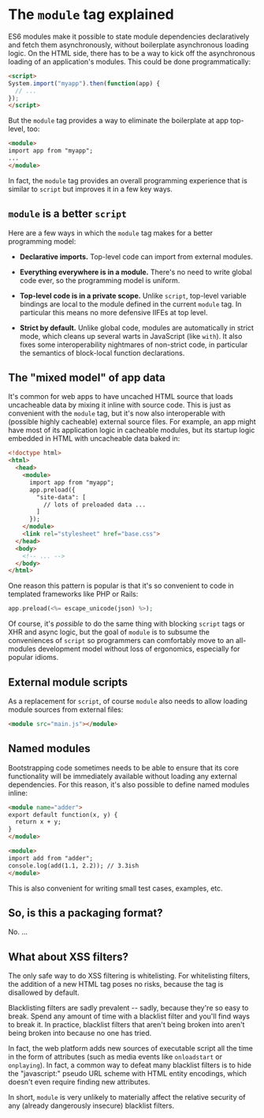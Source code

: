 # The `module` tag explained

ES6 modules make it possible to state module dependencies
declaratively and fetch them asynchronously, without boilerplate
asynchronous loading logic. On the HTML side, there has to be a way to
kick off the asynchronous loading of an application's modules. This
could be done programmatically:

```html
<script>
System.import("myapp").then(function(app) {
  // ...
});
</script>
```

But the `module` tag provides a way to eliminate the boilerplate at
app top-level, too:

```html
<module>
import app from "myapp";
...
</module>
```

In fact, the `module` tag provides an overall programming experience
that is similar to `script` but improves it in a few key ways.


## `module` is a better `script`

Here are a few ways in which the `module` tag makes for a better
programming model:

* **Declarative imports.** Top-level code can import from external
    modules.

* **Everything everywhere is in a module.** There's no need to write
    global code ever, so the programming model is uniform.

* **Top-level code is in a private scope.** Unlike `script`, top-level
    variable bindings are local to the module defined in the current
    `module` tag. In particular this means no more defensive IIFEs at
    top level.

* **Strict by default.** Unlike global code, modules are automatically
    in strict mode, which cleans up several warts in JavaScript (like
    `with`). It also fixes some interoperability nightmares of
    non-strict code, in particular the semantics of block-local
    function declarations.


## The "mixed model" of app data

It's common for web apps to have uncached HTML source that loads
uncacheable data by mixing it inline with source code. This is just as
convenient with the `module` tag, but it's now also interoperable with
(possible highly cacheable) external source files. For example, an app
might have most of its application logic in cacheable modules, but its
startup logic embedded in HTML with uncacheable data baked in:

```html
<!doctype html>
<html>
  <head>
    <module>
      import app from "myapp";
      app.preload({
        "site-data": [
          // lots of preloaded data ...
        ]
      });
    </module>
    <link rel="stylesheet" href="base.css">
  </head>
  <body>
    <!-- ... -->
  </body>
</html>
```

One reason this pattern is popular is that it's so convenient to code
in templated frameworks like PHP or Rails:

```php
app.preload(<%= escape_unicode(json) %>);
```

Of course, it's *possible* to do the same thing with blocking `script`
tags or XHR and async logic, but the goal of `module` is to subsume
the conveniences of `script` so programmers can comfortably move to an
all-modules development model without loss of ergonomics, especially
for popular idioms.

## External module scripts

As a replacement for `script`, of course `module` also needs to allow
loading module sources from external files:

```html
<module src="main.js"></module>
```

## Named modules

Bootstrapping code sometimes needs to be able to ensure that its core
functionality will be immediately available without loading any
external dependencies. For this reason, it's also possible to define
named modules inline:

```html
<module name="adder">
export default function(x, y) {
  return x + y;
}
</module>

<module>
import add from "adder";
console.log(add(1.1, 2.2)); // 3.3ish
</module>
```

This is also convenient for writing small test cases, examples, etc.

## So, is this a packaging format?

No. ...


## What about XSS filters?

The only safe way to do XSS filtering is whitelisting. For
whitelisting filters, the addition of a new HTML tag poses no risks,
because the tag is disallowed by default.

Blacklisting filters are sadly prevalent -- sadly, because they're so
easy to break. Spend any amount of time with a blacklist filter and
you'll find ways to break it. In practice, blacklist filters that
aren't being broken into aren't being broken into because no one has
tried.

In fact, the web platform adds new sources of executable script all
the time in the form of attributes (such as media events like
`onloadstart` or `onplaying`). In fact, a common way to defeat many
blacklist filters is to hide the "javascript:" pseudo URL scheme with
HTML entity encodings, which doesn't even require finding new
attributes.

In short, `module` is very unlikely to materially affect the relative
security of any (already dangerously insecure) blacklist filters.
